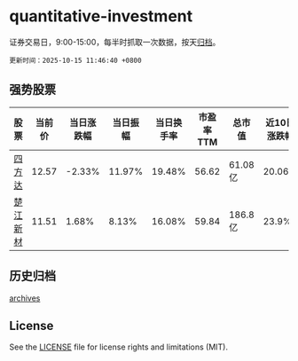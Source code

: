 # quantitative-investment

证券交易日，9:00-15:00，每半时抓取一次数据，按天[归档](archives)。

`更新时间：2025-10-15 11:46:40 +0800`

## 强势股票

|股票|当前价|当日涨跌幅|当日振幅|当日换手率|市盈率TTM|总市值|近10日涨跌幅|
|----|----|----|----|----|----|----|----|
|[四方达](https://xueqiu.com/S/SZ300179)|12.57|-2.33%|11.97%|19.48%|56.62|61.08亿|20.06%|
|[楚江新材](https://xueqiu.com/S/SZ002171)|11.51|1.68%|8.13%|16.08%|59.84|186.8亿|23.9%|

## 历史归档

[archives](archives)

## License

See the [LICENSE](LICENSE) file for license rights and limitations (MIT).